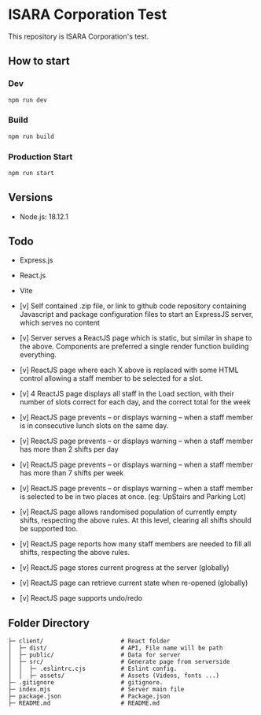 # ISARA Corporation Test
This repository is ISARA Corporation's test.


## How to start

### Dev
```bash
npm run dev
```

### Build
```bash
npm run build
```

### Production Start
```bash
npm run start
```

## Versions
- Node.js: 18.12.1

## Todo
- Express.js
- React.js
- Vite

- [v] Self contained .zip file, or link to github code repository containing Javascript and package configuration files to start an ExpressJS server, which serves no content
- [v] Server serves a ReactJS page which is static, but similar in shape to the above. Components are preferred a single render function building everything.
- [v] ReactJS page where each X above is replaced with some HTML control allowing a staff  member to be selected for a slot.
- [v] 4 ReactJS page displays all staff in the Load section, with their number of slots correct for each day, and the correct total for the week
- [v] ReactJS page prevents – or displays warning – when a staff member is in consecutive lunch slots on the same day.
- [v] ReactJS page prevents – or displays warning – when a staff member has more than 2 shifts per day
- [v] ReactJS page prevents – or displays warning – when a staff member has more than 7 shifts per week
- [v] ReactJS page prevents – or displays warning – when a staff member is selected to be in two places at once. (eg: UpStairs and Parking Lot)
- [v] ReactJS page allows randomised population of currently empty shifts, respecting the above rules. At this level, clearing all shifts should be supported too.
- [v] ReactJS page reports how many staff members are needed to fill all shifts, respecting the above rules.
- [v] ReactJS page stores current progress at the server (globally)
- [v] ReactJS page can retrieve current state when re-opened (globally)
- [v] ReactJS page supports undo/redo


## Folder Directory
```text
├─ client/                      # React folder
│  ├─ dist/                     # API, File name will be path
│  ├─ public/                   # Data for server
│  ├─ src/                      # Generate page from serverside
│  │  ├─ .eslintrc.cjs          # Eslint config.
│  │  ├─ assets/                # Assets (Videos, fonts ...)
├─ .gitignore                   # gitignore.
├─ index.mjs                    # Server main file
├─ package.json                 # Package.json
├─ README.md                    # README.md
```
